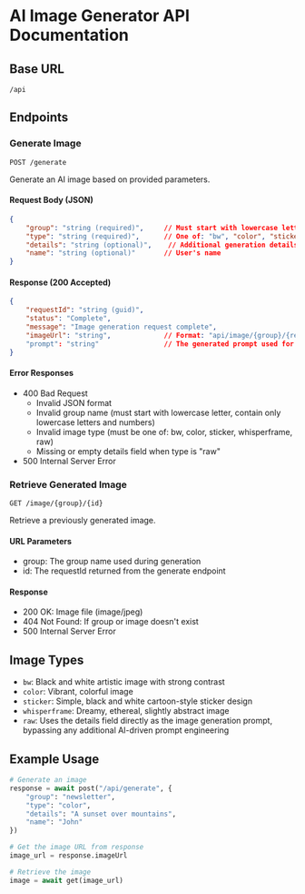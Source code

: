 # AI Image Generator API Documentation

## Base URL
`/api`

## Endpoints

### Generate Image
`POST /generate`

Generate an AI image based on provided parameters.

#### Request Body (JSON)
```json
{
    "group": "string (required)",     // Must start with lowercase letter, contain only lowercase letters and numbers
    "type": "string (required)",      // One of: "bw", "color", "sticker", "whisperframe", "raw"
    "details": "string (optional)",    // Additional generation details (required if type is "raw")
    "name": "string (optional)"       // User's name
}
```

#### Response (200 Accepted)
```json
{
    "requestId": "string (guid)",
    "status": "Complete",
    "message": "Image generation request complete",
    "imageUrl": "string",             // Format: "api/image/{group}/{requestId}"
    "prompt": "string"                // The generated prompt used for image creation
}
```

#### Error Responses
- 400 Bad Request
  - Invalid JSON format
  - Invalid group name (must start with lowercase letter, contain only lowercase letters and numbers)
  - Invalid image type (must be one of: bw, color, sticker, whisperframe, raw)
  - Missing or empty details field when type is "raw"
- 500 Internal Server Error

### Retrieve Generated Image
`GET /image/{group}/{id}`

Retrieve a previously generated image.

#### URL Parameters
- group: The group name used during generation
- id: The requestId returned from the generate endpoint

#### Response
- 200 OK: Image file (image/jpeg)
- 404 Not Found: If group or image doesn't exist
- 500 Internal Server Error

## Image Types
- `bw`: Black and white artistic image with strong contrast
- `color`: Vibrant, colorful image
- `sticker`: Simple, black and white cartoon-style sticker design
- `whisperframe`: Dreamy, ethereal, slightly abstract image
- `raw`: Uses the details field directly as the image generation prompt, bypassing any additional AI-driven prompt engineering

## Example Usage
```python
# Generate an image
response = await post("/api/generate", {
    "group": "newsletter",
    "type": "color",
    "details": "A sunset over mountains",
    "name": "John"
})

# Get the image URL from response
image_url = response.imageUrl

# Retrieve the image
image = await get(image_url)
```